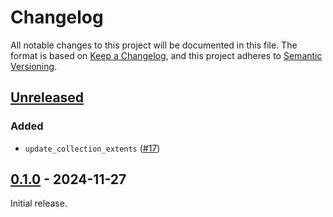 # Changelog

All notable changes to this project will be documented in this file.
The format is based on [Keep a Changelog](https://keepachangelog.com/en/1.0.0/), and this project adheres to [Semantic Versioning](https://semver.org/spec/v2.0.0.html).

## [Unreleased]

### Added

- `update_collection_extents` ([#17](https://github.com/stac-utils/pgstacrs/pull/17))

## [0.1.0] - 2024-11-27

Initial release.

[Unreleased]: https://github.com/gadomski/stacrs/compare/v0.1.0...main
[0.1.0]: https://github.com/stac-utils/stac-rs/releases/tag/v0.1.0

<!-- markdownlint-disable-file MD024 -->
